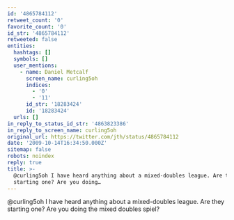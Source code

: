 ```yaml
---
id: '4865784112'
retweet_count: '0'
favorite_count: '0'
id_str: '4865784112'
retweeted: false
entities:
  hashtags: []
  symbols: []
  user_mentions:
    - name: Daniel Metcalf
      screen_name: curling5oh
      indices:
        - '0'
        - '11'
      id_str: '18283424'
      id: '18283424'
  urls: []
in_reply_to_status_id_str: '4863823386'
in_reply_to_screen_name: curling5oh
original_url: https://twitter.com/jth/status/4865784112
date: '2009-10-14T16:34:50.000Z'
sitemap: false
robots: noindex
reply: true
title: >-
  @curling5oh I have heard anything about a mixed-doubles league. Are they
  starting one? Are you doing…
---
```


@curling5oh I have heard anything about a mixed-doubles league. Are they starting one? Are you doing the mixed doubles spiel?